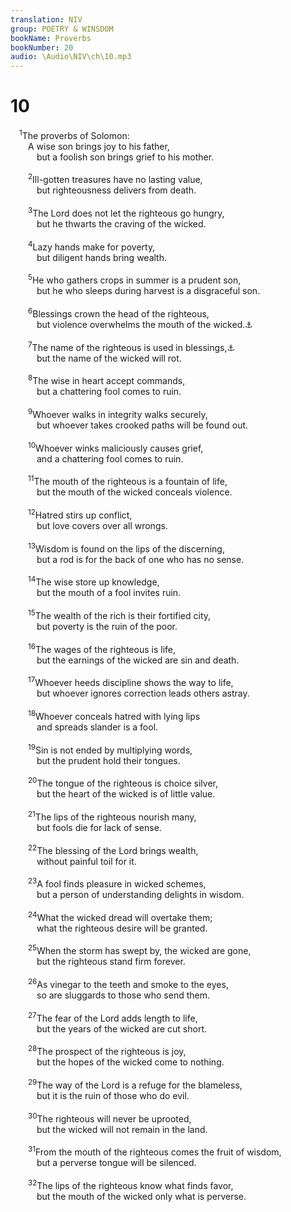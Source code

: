 ```yaml
---
translation: NIV
group: POETRY & WINSDOM
bookName: Proverbs 
bookNumber: 20
audio: \Audio\NIV\ch\10.mp3
---
```


<div class="title"><h1>10</h1></div>
<span class="verse ch_10_1"> <sup>1</sup>The proverbs of Solomon: <br/>  A wise son brings joy to his father, <br/>   but a foolish son brings grief to his mother. <br/><br/></span>
<span class="verse ch_10_2">  <sup>2</sup>Ill-gotten treasures have no lasting value, <br/>   but righteousness delivers from death. <br/><br/></span>
<span class="verse ch_10_3">  <sup>3</sup>The Lord does not let the righteous go hungry, <br/>   but he thwarts the craving of the wicked. <br/><br/></span>
<span class="verse ch_10_4">  <sup>4</sup>Lazy hands make for poverty, <br/>   but diligent hands bring wealth. <br/><br/></span>
<span class="verse ch_10_5">  <sup>5</sup>He who gathers crops in summer is a prudent son, <br/>   but he who sleeps during harvest is a disgraceful son. <br/><br/></span>
<span class="verse ch_10_6">  <sup>6</sup>Blessings crown the head of the righteous, <br/>   but violence overwhelms the mouth of the wicked.<a data-toggle="tooltip" data-placement="bottom" title="Or righteous, / but the mouth of the wicked conceals violence">⚓</a><br/><br/></span>
<span class="verse ch_10_7">  <sup>7</sup>The name of the righteous is used in blessings,<a data-toggle="tooltip" data-placement="bottom" title="See Gen. 48:20.">⚓</a><br/>   but the name of the wicked will rot. <br/><br/></span>
<span class="verse ch_10_8">  <sup>8</sup>The wise in heart accept commands, <br/>   but a chattering fool comes to ruin. <br/><br/></span>
<span class="verse ch_10_9">  <sup>9</sup>Whoever walks in integrity walks securely, <br/>   but whoever takes crooked paths will be found out. <br/><br/></span>
<span class="verse ch_10_10">  <sup>10</sup>Whoever winks maliciously causes grief, <br/>   and a chattering fool comes to ruin. <br/><br/></span>
<span class="verse ch_10_11">  <sup>11</sup>The mouth of the righteous is a fountain of life, <br/>   but the mouth of the wicked conceals violence. <br/><br/></span>
<span class="verse ch_10_12">  <sup>12</sup>Hatred stirs up conflict, <br/>   but love covers over all wrongs. <br/><br/></span>
<span class="verse ch_10_13">  <sup>13</sup>Wisdom is found on the lips of the discerning, <br/>   but a rod is for the back of one who has no sense. <br/><br/></span>
<span class="verse ch_10_14">  <sup>14</sup>The wise store up knowledge, <br/>   but the mouth of a fool invites ruin. <br/><br/></span>
<span class="verse ch_10_15">  <sup>15</sup>The wealth of the rich is their fortified city, <br/>   but poverty is the ruin of the poor. <br/><br/></span>
<span class="verse ch_10_16">  <sup>16</sup>The wages of the righteous is life, <br/>   but the earnings of the wicked are sin and death. <br/><br/></span>
<span class="verse ch_10_17">  <sup>17</sup>Whoever heeds discipline shows the way to life, <br/>   but whoever ignores correction leads others astray. <br/><br/></span>
<span class="verse ch_10_18">  <sup>18</sup>Whoever conceals hatred with lying lips <br/>   and spreads slander is a fool. <br/><br/></span>
<span class="verse ch_10_19">  <sup>19</sup>Sin is not ended by multiplying words, <br/>   but the prudent hold their tongues. <br/><br/></span>
<span class="verse ch_10_20">  <sup>20</sup>The tongue of the righteous is choice silver, <br/>   but the heart of the wicked is of little value. <br/><br/></span>
<span class="verse ch_10_21">  <sup>21</sup>The lips of the righteous nourish many, <br/>   but fools die for lack of sense. <br/><br/></span>
<span class="verse ch_10_22">  <sup>22</sup>The blessing of the Lord brings wealth, <br/>   without painful toil for it. <br/><br/></span>
<span class="verse ch_10_23">  <sup>23</sup>A fool finds pleasure in wicked schemes, <br/>   but a person of understanding delights in wisdom. <br/><br/></span>
<span class="verse ch_10_24">  <sup>24</sup>What the wicked dread will overtake them; <br/>   what the righteous desire will be granted. <br/><br/></span>
<span class="verse ch_10_25">  <sup>25</sup>When the storm has swept by, the wicked are gone, <br/>   but the righteous stand firm forever. <br/><br/></span>
<span class="verse ch_10_26">  <sup>26</sup>As vinegar to the teeth and smoke to the eyes, <br/>   so are sluggards to those who send them. <br/><br/></span>
<span class="verse ch_10_27">  <sup>27</sup>The fear of the Lord adds length to life, <br/>   but the years of the wicked are cut short. <br/><br/></span>
<span class="verse ch_10_28">  <sup>28</sup>The prospect of the righteous is joy, <br/>   but the hopes of the wicked come to nothing. <br/><br/></span>
<span class="verse ch_10_29">  <sup>29</sup>The way of the Lord is a refuge for the blameless, <br/>   but it is the ruin of those who do evil. <br/><br/></span>
<span class="verse ch_10_30">  <sup>30</sup>The righteous will never be uprooted, <br/>   but the wicked will not remain in the land. <br/><br/></span>
<span class="verse ch_10_31">  <sup>31</sup>From the mouth of the righteous comes the fruit of wisdom, <br/>   but a perverse tongue will be silenced. <br/><br/></span>
<span class="verse ch_10_32">  <sup>32</sup>The lips of the righteous know what finds favor, <br/>   but the mouth of the wicked only what is perverse. <br/><br/></span>
